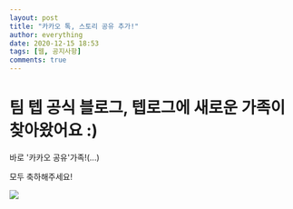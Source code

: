 ```yaml
---
layout: post
title: "카카오 톡, 스토리 공유 추가!"
author: everything
date: 2020-12-15 18:53
tags: [웹, 공지사항]
comments: true
---
```

# 팀 텝 공식 블로그, 텝로그에 새로운 가족이 찾아왔어요 :)
바로 '카카오 공유'가족!(...)

모두 축하해주세요!

<a href="javascript:shareKatalk()"><img src="https://developers.kakao.com/assets/img/about/logos/kakaolink/kakaolink_btn_small.png"></a>
<div id="create-kakaostory-share-button"></div>
